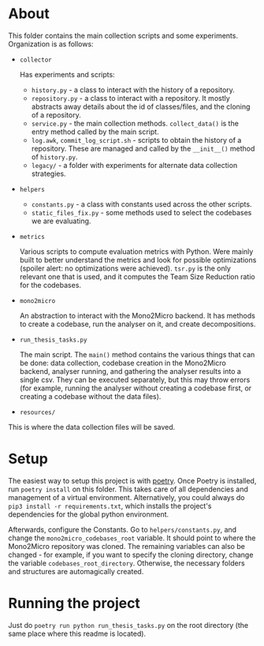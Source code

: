 # About

This folder contains the main collection scripts and some experiments. Organization is as follows:

* `collector`

    Has experiments and scripts:

  * `history.py` - a class to interact with the history of a repository.
  * `repository.py` - a class to interact with a repository. It mostly abstracts away details about the id of classes/files,
  and the cloning of a repository.
  * `service.py` - the main collection methods. `collect_data()` is the entry method called by the main script.
  * `log.awk`, `commit_log_script.sh` - scripts to obtain the history of a repository. These are managed and called by the `__init__()` method of `history.py`.
  * `legacy/` - a folder with experiments for alternate data collection strategies.

* `helpers`
  * `constants.py` - a class with constants used across the other scripts.
  * `static_files_fix.py` - some methods used to select the codebases we are evaluating.

* `metrics`

  Various scripts to compute evaluation metrics with Python. Were mainly built to better understand the metrics and look for
possible optimizations (spoiler alert: no optimizations were achieved). `tsr.py` is the only relevant one that is used, and it
computes the Team Size Reduction ratio for the codebases.

* `mono2micro`

  An abstraction to interact with the Mono2Micro backend. It has methods to create a codebase, run the analyser on it, and 
create decompositions.

* `run_thesis_tasks.py`

  The main script. The `main()` method contains the various things that can be done: data collection, codebase creation in the Mono2Micro backend,
analyser running, and gathering the analyser results into a single csv. They can be executed separately, but this may throw errors (for example,
running the analyser without creating a codebase first, or creating a codebase without the data files).

* `resources/`

This is where the data collection files will be saved. 

# Setup

The easiest way to setup this project is with [poetry](https://python-poetry.org/docs/master/). Once Poetry is installed, run `poetry install` on this folder.
This takes care of all dependencies and management of a virtual environment. Alternatively, you could always do `pip3 install -r requirements.txt`, which installs the project's dependencies for the global python environment.

Afterwards, configure the Constants. Go to `helpers/constants.py`, and change the `mono2micro_codebases_root` variable. It should point to where the Mono2Micro repository was cloned. The remaining variables can also be changed - for example, if you want to specify the cloning directory, change the variable `codebases_root_directory`. Otherwise, the necessary folders and structures are automagically created.


# Running the project

Just do `poetry run python run_thesis_tasks.py` on the root directory (the same place where this readme is located).

